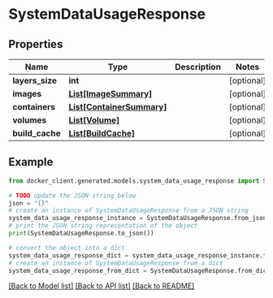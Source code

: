 # SystemDataUsageResponse


## Properties

Name | Type | Description | Notes
------------ | ------------- | ------------- | -------------
**layers_size** | **int** |  | [optional] 
**images** | [**List[ImageSummary]**](ImageSummary.md) |  | [optional] 
**containers** | [**List[ContainerSummary]**](ContainerSummary.md) |  | [optional] 
**volumes** | [**List[Volume]**](Volume.md) |  | [optional] 
**build_cache** | [**List[BuildCache]**](BuildCache.md) |  | [optional] 

## Example

```python
from docker_client.generated.models.system_data_usage_response import SystemDataUsageResponse

# TODO update the JSON string below
json = "{}"
# create an instance of SystemDataUsageResponse from a JSON string
system_data_usage_response_instance = SystemDataUsageResponse.from_json(json)
# print the JSON string representation of the object
print(SystemDataUsageResponse.to_json())

# convert the object into a dict
system_data_usage_response_dict = system_data_usage_response_instance.to_dict()
# create an instance of SystemDataUsageResponse from a dict
system_data_usage_response_from_dict = SystemDataUsageResponse.from_dict(system_data_usage_response_dict)
```
[[Back to Model list]](../README.md#documentation-for-models) [[Back to API list]](../README.md#documentation-for-api-endpoints) [[Back to README]](../README.md)


